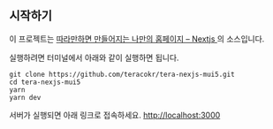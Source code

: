 ## 시작하기

이 프로젝트는 [따라만하면 만들어지는 나만의 홈페이지 – Nextjs
](https://tera.co.kr/course/%EB%94%B0%EB%9D%BC%EB%A7%8C%ED%95%98%EB%A9%B4-%EB%A7%8C%EB%93%A4%EC%96%B4%EC%A7%80%EB%8A%94-%EB%82%98%EB%A7%8C%EC%9D%98-%ED%99%88%ED%8E%98%EC%9D%B4%EC%A7%80-nextjs/) 의 소스입니다.

실행하려면 터미널에서 아래와 같이 실행하면 됩니다.

```
git clone https://github.com/teracokr/tera-nexjs-mui5.git
cd tera-nexjs-mui5
yarn
yarn dev
```

서버가 실행되면 아래 링크로 접속하세요.
[http://localhost:3000](http://localhost:3000)

